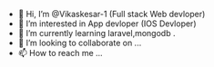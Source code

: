 - 👋 Hi, I’m @Vikaskesar-1   (Full stack Web  devloper)
- 👀 I’m interested in App devloper (IOS Devloper)
- 🌱 I’m currently learning  laravel,mongodb . 
- 💞️ I’m looking to collaborate on ...
- 📫 How to reach me ...

<!---
Vikaskesar-1/Vikaskesar-1 is a ✨ special ✨ repository because its `README.md` (this file) appears on your GitHub profile.
You can click the Preview link to take a look at your changes.
--->
